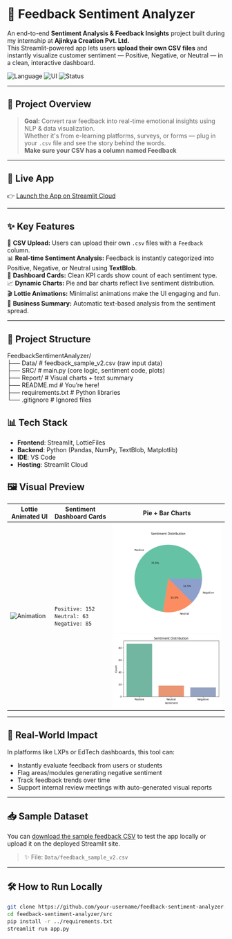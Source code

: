 # 🧠 Feedback Sentiment Analyzer

An end-to-end **Sentiment Analysis & Feedback Insights** project built during my internship at **Ajinkya Creation Pvt. Ltd.**  
This Streamlit-powered app lets users **upload their own CSV files** and instantly visualize customer sentiment — Positive, Negative, or Neutral — in a clean, interactive dashboard.

![Language](https://img.shields.io/badge/Made%20with-Python-blue?style=flat-square) ![UI](https://img.shields.io/badge/Frontend-Streamlit-red?style=flat-square) ![Status](https://img.shields.io/badge/Internship%20Project-Complete-brightgreen?style=flat-square)

---

## 📌 Project Overview

> **Goal:** Convert raw feedback into real-time emotional insights using NLP & data visualization.  
> Whether it's from e-learning platforms, surveys, or forms — plug in your `.csv` file and see the story behind the words.<br>
> **Make sure your CSV has a column named Feedback**

---

## 🚀 Live App

👉 [Launch the App on Streamlit Cloud](https://feedback-sentiment-analyzer-2bebweigj8e9qwsuqe5wqp.streamlit.app/)

---

## ✨ Key Features

🎯 **CSV Upload:** Users can upload their own `.csv` files with a `Feedback` column.  
📊 **Real-time Sentiment Analysis:** Feedback is instantly categorized into Positive, Negative, or Neutral using **TextBlob**.  
📌 **Dashboard Cards:** Clean KPI cards show count of each sentiment type.  
📈 **Dynamic Charts:** Pie and bar charts reflect live sentiment distribution.  
🎬 **Lottie Animations:** Minimalist animations make the UI engaging and fun.  
🧾 **Business Summary:** Automatic text-based analysis from the sentiment spread.

---

## 📁 Project Structure

FeedbackSentimentAnalyzer/ <br>
├── Data/ # feedback_sample_v2.csv (raw input data) <br>
├── SRC/ # main.py (core logic, sentiment code, plots) <br>
├── Report/ # Visual charts + text summary <br>
├── README.md # You’re here! <br>
├── requirements.txt # Python libraries <br>
└── .gitignore # Ignored files <br>

## 📊 Tech Stack

- **Frontend**: Streamlit, LottieFiles
- **Backend**: Python (Pandas, NumPy, TextBlob, Matplotlib)
- **IDE**: VS Code
- **Hosting**: Streamlit Cloud

## 🖼️ Visual Preview

| Lottie Animated UI     | Sentiment Dashboard Cards     | Pie + Bar Charts              |
|------------------------|-------------------------------|-------------------------------|
| ![Animation](https://lottie.host/1236cb6b-e9fe-4b14-ad55-832eb4911fe8/preview.gif) | `Positive: 152`<br>`Neutral: 63`<br>`Negative: 85` | ![](report/sentiment_distribution_pie.png)<br>![](report/sentiment_distribution_bar.png) |

---

## 💼 Real-World Impact

In platforms like LXPs or EdTech dashboards, this tool can:

- Instantly evaluate feedback from users or students
- Flag areas/modules generating negative sentiment
- Track feedback trends over time
- Support internal review meetings with auto-generated visual reports

---

## 📥 Sample Dataset

You can [download the sample feedback CSV](https://raw.githubusercontent.com/tannistha12/FeedbackSentimentAnalyzer/main/Data/feedback_sample_v2.csv) to test the app locally or upload it on the deployed Streamlit site.

> ✨ File: `Data/feedback_sample_v2.csv`

---

## 🛠 How to Run Locally

```bash
git clone https://github.com/your-username/feedback-sentiment-analyzer.git
cd feedback-sentiment-analyzer/src
pip install -r ../requirements.txt
streamlit run app.py

